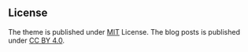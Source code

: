 ## License

The theme is published under [MIT][mit] License. The blog posts is published under [CC BY 4.0][cc4].

[mit]: https://github.com/cotes2020/chirpy-starter/blob/master/LICENSE
[cc4]: https://creativecommons.org/licenses/by/4.0/
